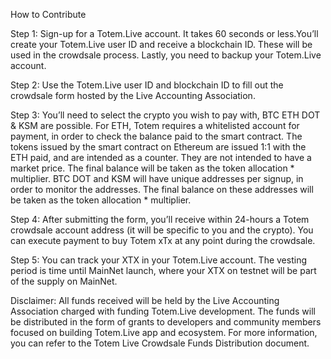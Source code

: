 How to Contribute

Step 1: Sign-up for a Totem.Live account. It takes 60 seconds or less.You’ll create your Totem.Live user ID and receive a blockchain ID. These will be used in the crowdsale process. Lastly, you need to backup your Totem.Live account.

Step 2: Use the Totem.Live user ID and blockchain ID to fill out the crowdsale form hosted by the Live Accounting Association.

Step 3: You’ll need to select the crypto you wish to pay with, BTC ETH DOT & KSM are possible.
For ETH, Totem  requires a whitelisted account for payment, in order to check the balance paid to the smart contract. The tokens issued by the smart contract on Ethereum are issued 1:1 with the ETH paid, and are intended as a counter. They are not intended to have a market price. The final balance will be taken as the token allocation * multiplier.
BTC DOT and KSM will have unique addresses per signup, in order to monitor the addresses. The final balance on these addresses will be taken as the token allocation * multiplier.

Step 4: After submitting the form, you’ll receive within 24-hours a Totem crowdsale account address (it will be specific to you and the crypto). You can execute payment to buy Totem xTx at any point during the crowdsale.

Step 5: You can track your XTX in your Totem.Live account. The vesting period is time until MainNet launch, where your XTX on testnet will be part of the supply on MainNet. 

Disclaimer:
All funds received will be held by the Live Accounting Association charged with funding Totem.Live development. The funds will be distributed in the form of grants to developers and community members focused on building Totem.Live app and ecosystem. For more information, you can refer to the Totem Live Crowdsale Funds Distribution document. 
